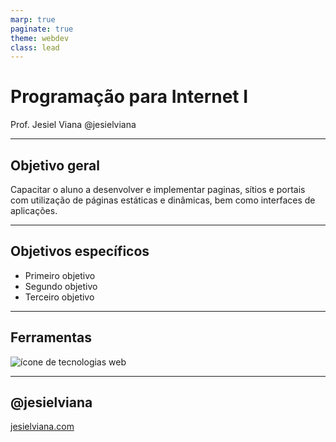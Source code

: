 ```yaml
---
marp: true
paginate: true
theme: webdev
class: lead
---
```


# Programação para Internet I
Prof. Jesiel Viana 
@jesielviana

---
## Objetivo geral

Capacitar o aluno a desenvolver e implementar paginas, sítios e portais com utilização de páginas estáticas e dinâmicas, bem como interfaces de aplicações.

---

## Objetivos específicos

- Primeiro objetivo
- Segundo objetivo
- Terceiro objetivo


---
## Ferramentas

![ícone de tecnologias web]('../images/tools.png')


---
## @jesielviana
[jesielviana.com](jesielviana.com)